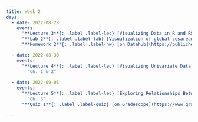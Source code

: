 ```yaml
---
title: Week 2
days:
  - date: 2022-08-28
    events:
      "**Lecture 3**{: .label .label-lec} [Visualizing Data in R and RStudio](https://ph142-ucb.github.io/fa23/src/lec/003_Visualizing-data-in-R.pdf) [(Recording)](https://kaltura.berkeley.edu/channel/PH142%2BFall%2B2023/324651512/subscribe) ":
      "**Lab 2**{: .label .label-lab} [Visualization of global cesarean delivery rates](https://publichealth.datahub.berkeley.edu/hub/user-redirect/git-pull?repo=https%3A%2F%2Fgithub.com%2Fph142-ucb%2Fph142-fa23&urlpath=rstudio%2F&branch=main) (Due Sept 1st)":
      "**Homework 2**{: .label .label-hw} [on Datahub](https://publichealth.datahub.berkeley.edu/hub/user-redirect/git-pull?repo=https%3A%2F%2Fgithub.com%2Fph142-ucb%2Fph142-fa23&urlpath=rstudio%2F&branch=main) [(Solutions)](https://ph142-ucb.github.io/fa23/src/hw-sol/hw02-sol.pdf) ":

  - date: 2022-08-30
    events:
      "**Lecture 4**{: .label .label-lec} [Visualizing Univariate Data (Ch. 1)](https://ph142-ucb.github.io/fa23/src/lec/Lec-4A_Visualizing-distributions.pdf) [(Recording)](https://kaltura.berkeley.edu/channel/PH142%2BFall%2B2023/324651512/subscribe) ; [Numerically Summarizing Spread and Central Tendency (Ch. 2)](https://ph142-ucb.github.io/fa23/src/lec/Lec4B_Summarizing-distributions.pdf) ": 
        "Ch. 1 & 2" 
      
  - date: 2022-09-01
    events:
      "**Lecture 5**{: .label .label-lec} [Exploring Relationships Between Two Variables](https://ph142-ucb.github.io/fa23/src/lec/Lec5_Exploring-relationships.pdf) [(Recording)](https://kaltura.berkeley.edu/channel/PH142%2BFall%2B2023/324651512/subscribe)":
        "Ch. 3"
      "**Quiz 1**{: .label .label-quiz} [on Gradescope](https://www.gradescope.com/courses/575069) (Released Aug 31st, 5 PM PST ; Due Sept. 1st, 5 PM PST)":
      
---
```



